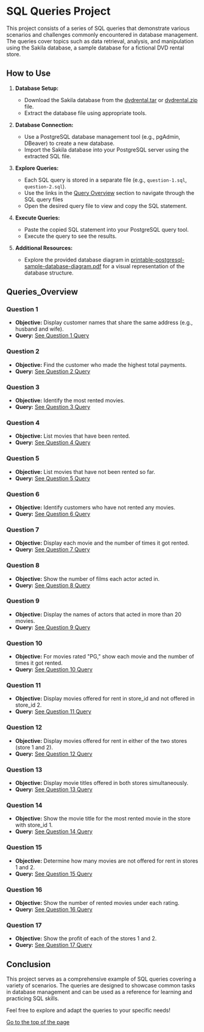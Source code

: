 # SQL Queries Project

This project consists of a series of SQL queries that demonstrate various scenarios and challenges commonly encountered in database management. The queries cover topics such as data retrieval, analysis, and manipulation using the Sakila database, a sample database for a fictional DVD rental store.

## How to Use

1. **Database Setup:**
    - Download the Sakila database from the [dvdrental.tar](./dvdrental.tar) or [dvdrental.zip](./dvdrental.zip) file.
    - Extract the database file using appropriate tools.

2. **Database Connection:**
    - Use a PostgreSQL database management tool (e.g., pgAdmin, DBeaver) to create a new database.
    - Import the Sakila database into your PostgreSQL server using the extracted SQL file.

3. **Explore Queries:**
    - Each SQL query is stored in a separate file (e.g., `question-1.sql`, `question-2.sql`).
    - Use the links in the [Query Overview](#Queries_Overview) section to navigate through the SQL query files
    - Open the desired query file to view and copy the SQL statement.

4. **Execute Queries:**
    - Paste the copied SQL statement into your PostgreSQL query tool.
    - Execute the query to see the results.

5. **Additional Resources:**
    - Explore the provided database diagram in [printable-postgresql-sample-database-diagram.pdf](./printable-postgresql-sample-database-diagram.pdf) for a visual representation of the database structure.


## Queries_Overview

### Question 1

- **Objective:** Display customer names that share the same address (e.g., husband and wife).
- **Query:** [See Question 1 Query](Queries/question-1.sql)

### Question 2

- **Objective:** Find the customer who made the highest total payments.
- **Query:** [See Question 2 Query](Queries/question-2.sql)

### Question 3

- **Objective:** Identify the most rented movies.
- **Query:** [See Question 3 Query](Queries/question-3.sql)

### Question 4

- **Objective:** List movies that have been rented.
- **Query:** [See Question 4 Query](Queries/question-4.sql)

### Question 5

- **Objective:** List movies that have not been rented so far.
- **Query:** [See Question 5 Query](Queries/question-5.sql)

### Question 6

- **Objective:** Identify customers who have not rented any movies.
- **Query:** [See Question 6 Query](Queries/question-6.sql)

### Question 7

- **Objective:** Display each movie and the number of times it got rented.
- **Query:** [See Question 7 Query](Queries/question-7.sql)

### Question 8

- **Objective:** Show the number of films each actor acted in.
- **Query:** [See Question 8 Query](Queries/question-8.sql)

### Question 9

- **Objective:** Display the names of actors that acted in more than 20 movies.
- **Query:** [See Question 9 Query](Queries/question-9.sql)

### Question 10

- **Objective:** For movies rated "PG," show each movie and the number of times it got rented.
- **Query:** [See Question 10 Query](Queries/question-10.sql)

### Question 11

- **Objective:** Display movies offered for rent in store_id and not offered in store_id 2.
- **Query:** [See Question 11 Query](Queries/question-11.sql)

### Question 12

- **Objective:** Display movies offered for rent in either of the two stores (store 1 and 2).
- **Query:** [See Question 12 Query](Queries/question-12.sql)

### Question 13

- **Objective:** Display movie titles offered in both stores simultaneously.
- **Query:** [See Question 13 Query](Queries/question-13.sql)

### Question 14

- **Objective:** Show the movie title for the most rented movie in the store with store_id 1.
- **Query:** [See Question 14 Query](Queries/question-14.sql)

### Question 15

- **Objective:** Determine how many movies are not offered for rent in stores 1 and 2.
- **Query:** [See Question 15 Query](Queries/question-15.sql)

### Question 16

- **Objective:** Show the number of rented movies under each rating.
- **Query:** [See Question 16 Query](Queries/question-16.sql)

### Question 17

- **Objective:** Show the profit of each of the stores 1 and 2.
- **Query:** [See Question 17 Query](Queries/question-17.sql)

## Conclusion

This project serves as a comprehensive example of SQL queries covering a variety of scenarios. The queries are designed to showcase common tasks in database management and can be used as a reference for learning and practicing SQL skills.

Feel free to explore and adapt the queries to your specific needs!

[Go to the top of the page](#SQL-Queries-Project)
